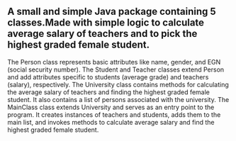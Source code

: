 A small and simple Java package containing 5 classes.Made with simple logic to calculate average salary of teachers and to pick the highest graded female student.
------------------------------------------------------------------------
The Person class represents basic attributes like name, gender, and EGN (social security number).
The Student and Teacher classes extend Person and add attributes specific to students (average grade) and teachers (salary), respectively.
The University class contains methods for calculating the average salary of teachers and finding the highest graded female student. It also contains a list of persons associated with the university.
The MainClass class extends University and serves as an entry point to the program. It creates instances of teachers and students, adds them to the main list, and invokes methods to calculate average salary and find the highest graded female student.
